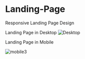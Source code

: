 
# Landing-Page
 Responsive Landing Page Design
 
 Landing Page in Desktop
 ![Desktop](https://user-images.githubusercontent.com/81254850/130795244-503f8c6f-1b62-4e07-8c63-3102fcac76be.png)

 Landing Page in Mobile
 
 ![mobile3](https://user-images.githubusercontent.com/81254850/130795379-2a09d7d9-4ab5-4085-8c6a-ceeecb406cf1.png)


